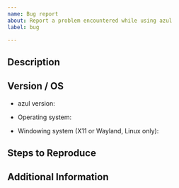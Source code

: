 ```yaml
---
name: Bug report
about: Report a problem encountered while using azul
label: bug

---
```


## Description
<!--
Please provide a detailed description of the behavior you're seeing or the behavior
you'd like to see **below** this comment.
-->

## Version / OS
<!--
Required. Please fill out the following fields.
-->

* azul version:


* Operating system:


* Windowing system (X11 or Wayland, Linux only):


## Steps to Reproduce
<!--
List the steps to reproduce your issue **below** this comment
-->


## Additional Information
<!--
Place any additional information, configuration, or data that might be necessary
to reproduce the issue **below** this comment.

If you have screen shots or gifs that demonstrate the issue, please include them.
-->

